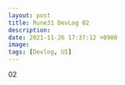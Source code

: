 ```yaml
---
layout: post
title: Rune31 DevLog 02
description:
date: 2021-11-26 17:37:12 +0900
image:
tags: [Devlog, UI]
---
```

02